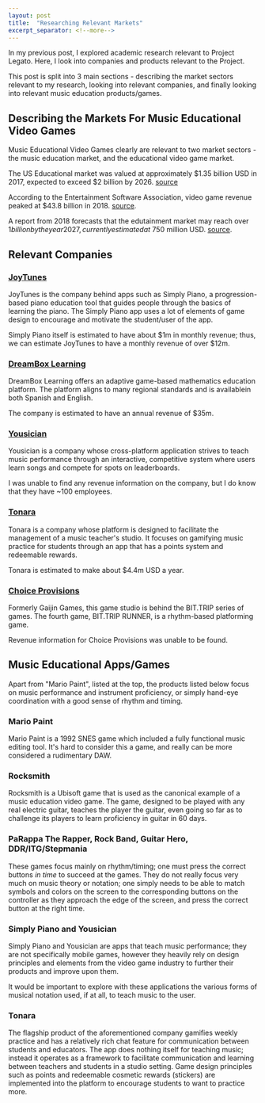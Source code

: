 ```yaml
---
layout: post
title:  "Researching Relevant Markets"
excerpt_separator: <!--more-->
---
```


In my previous post, I explored academic research relevant to Project Legato. Here, I look into companies and products relevant to the Project.

<!--more-->

This post is split into 3 main sections - describing the market sectors relevant to my research, looking into relevant companies, and finally looking into relevant music education products/games.

## Describing the Markets For Music Educational Video Games

Music Educational Video Games clearly are relevant to two market sectors - the music education market, and the educational video game market.

The US Educational market was valued at approximately $1.35 billion USD in 2017, expected to exceed $2 billion by 2026. [source](https://www.globenewswire.com/news-release/2018/04/09/1466926/0/en/U-S-Education-Market-Will-Reach-USD-2-040-billion-by-2026-Zion-Market-Research.html)

According to the Entertainment Software Association, video game revenue peaked at $43.8 billion in 2018. [source](https://techcrunch.com/2019/01/22/video-game-revenue-tops-43-billion-in-2018-an-18-jump-from-2017/).

A report from 2018 forecasts that the edutainment market may reach over $1 billion by the year 2027, currently estimated at ~$750 million USD. [source](https://www.transparencymarketresearch.com/edutainment-market.html).


## Relevant Companies

### [JoyTunes](http://www.joytunes.com)

JoyTunes is the company behind apps such as Simply Piano, a progression-based piano education tool that guides people through the basics of learning the piano. The Simply Piano app uses a lot of elements of game design to encourage and motivate the student/user of the app.

Simply Piano itself is estimated to have about $1m in monthly revenue; thus, we can estimate JoyTunes to have a monthly revenue of over $12m.

### [DreamBox Learning](http://www.dreambox.com)

DreamBox Learning offers an adaptive game-based mathematics education platform. The platform aligns to many regional standards and is availablein both Spanish and English.

The company is estimated to have an annual revenue of $35m.

### [Yousician](https://yousician.com)

Yousician is a company whose cross-platform application strives to teach music performance through an interactive, competitive system where users learn songs and compete for spots on leaderboards.

I was unable to find any revenue information on the company, but I do know that they have ~100 employees.

### [Tonara](https://tonara.com)

Tonara is a company whose platform is designed to facilitate the management of a music teacher's studio. It focuses on gamifying music practice for students through an app that has a points system and redeemable rewards.

Tonara is estimated to make about $4.4m USD a year.

### [Choice Provisions](https://totallychoice.com)

Formerly Gaijin Games, this game studio is behind the BIT.TRIP series of games. The fourth game, BIT.TRIP RUNNER, is a rhythm-based platforming game.

Revenue information for Choice Provisions was unable to be found.


## Music Educational Apps/Games

Apart from "Mario Paint", listed at the top, the products listed below focus on music performance and instrument proficiency, or simply hand-eye coordination with a good sense of rhythm and timing.

### Mario Paint

Mario Paint is a 1992 SNES game which included a fully functional music editing tool. It's hard to consider this a game, and really can be more considered a rudimentary DAW.

### Rocksmith

Rocksmith is a Ubisoft game that is used as the canonical example of a music education video game. The game, designed to be played with any real electric guitar, teaches the player the guitar, even going so far as to challenge its players to learn proficiency in guitar in 60 days.

### PaRappa The Rapper, Rock Band, Guitar Hero, DDR/ITG/Stepmania

These games focus mainly on rhythm/timing; one must press the correct buttons _in time_ to succeed at the games. They do not really focus very much on music theory or notation; one simply needs to be able to match symbols and colors on the screen to the corresponding buttons on the controller as they approach the edge of the screen, and press the correct button at the right time.


### Simply Piano and Yousician

Simply Piano and Yousician are apps that teach music performance; they are not specifically mobile games, however they heavily rely on design principles and elements from the video game industry to further their products and improve upon them.

It would be important to explore with these applications the various forms of musical notation used, if at all, to teach music to the user.

### Tonara

The flagship product of the aforementioned company gamifies weekly practice and has a relatively rich chat feature for communication between students and educators. The app does nothing itself for teaching music; instead it operates as a framework to facilitate communication and learning between teachers and students in a studio setting. Game design principles such as points and redeemable cosmetic rewards (stickers) are implemented into the platform to encourage students to want to practice more.
